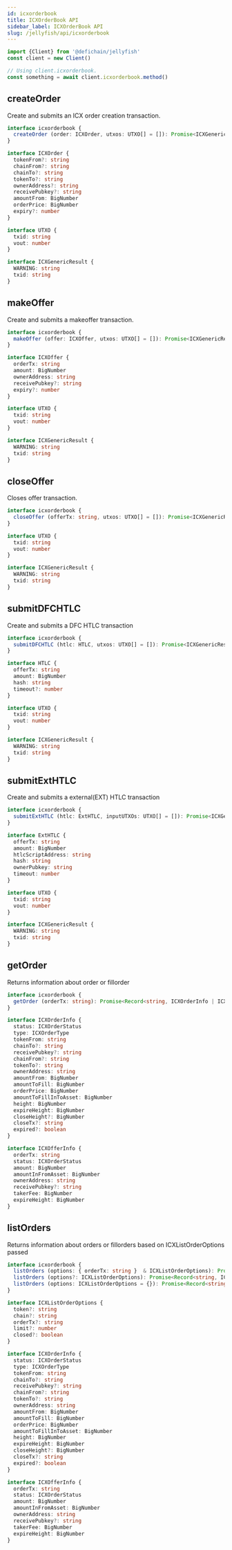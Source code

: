 ```yaml
---
id: icxorderbook
title: ICXOrderBook API
sidebar_label: ICXOrderBook API
slug: /jellyfish/api/icxorderbook
---
```


```js
import {Client} from '@defichain/jellyfish'
const client = new Client()

// Using client.icxorderbook.
const something = await client.icxorderbook.method()
```

## createOrder

Create and submits an ICX order creation transaction.

```ts title="client.icxorderbook.createOrder()"
interface icxorderbook {
  createOrder (order: ICXOrder, utxos: UTXO[] = []): Promise<ICXGenericResult>
}

interface ICXOrder {
  tokenFrom?: string
  chainFrom?: string
  chainTo?: string
  tokenTo?: string
  ownerAddress?: string
  receivePubkey?: string
  amountFrom: BigNumber
  orderPrice: BigNumber
  expiry?: number
}

interface UTXO {
  txid: string
  vout: number
}

interface ICXGenericResult {
  WARNING: string
  txid: string
}
```

## makeOffer

Create and submits a makeoffer transaction.

```ts title="client.icxorderbook.makeOffer()"
interface icxorderbook {
  makeOffer (offer: ICXOffer, utxos: UTXO[] = []): Promise<ICXGenericResult>
}

interface ICXOffer {
  orderTx: string
  amount: BigNumber
  ownerAddress: string
  receivePubkey?: string
  expiry?: number
}

interface UTXO {
  txid: string
  vout: number
}

interface ICXGenericResult {
  WARNING: string
  txid: string
}
```

## closeOffer

Closes offer transaction.

```ts title="client.icxorderbook.closeOffer()"
interface icxorderbook {
  closeOffer (offerTx: string, utxos: UTXO[] = []): Promise<ICXGenericResult>
}

interface UTXO {
  txid: string
  vout: number
}

interface ICXGenericResult {
  WARNING: string
  txid: string
}
```

## submitDFCHTLC

Create and submits a DFC HTLC transaction

```ts title="client.icxorderbook.submitDFCHTLC()"
interface icxorderbook {
  submitDFCHTLC (htlc: HTLC, utxos: UTXO[] = []): Promise<ICXGenericResult> 
}

interface HTLC {
  offerTx: string
  amount: BigNumber
  hash: string
  timeout?: number
}

interface UTXO {
  txid: string
  vout: number
}

interface ICXGenericResult {
  WARNING: string
  txid: string
}
```

## submitExtHTLC

Create and submits a external(EXT) HTLC transaction

```ts title="client.icxorderbook.submitExtHTLC()"
interface icxorderbook {
  submitExtHTLC (htlc: ExtHTLC, inputUTXOs: UTXO[] = []): Promise<ICXGenericResult>
}

interface ExtHTLC {
  offerTx: string
  amount: BigNumber
  htlcScriptAddress: string
  hash: string
  ownerPubkey: string
  timeout: number
}

interface UTXO {
  txid: string
  vout: number
}

interface ICXGenericResult {
  WARNING: string
  txid: string
}
```

## getOrder

Returns information about order or fillorder

```ts title="client.icxorderbook.getOrder()"
interface icxorderbook {
  getOrder (orderTx: string): Promise<Record<string, ICXOrderInfo | ICXOfferInfo>>
}

interface ICXOrderInfo {
  status: ICXOrderStatus
  type: ICXOrderType
  tokenFrom: string
  chainTo?: string
  receivePubkey?: string
  chainFrom?: string
  tokenTo?: string
  ownerAddress: string
  amountFrom: BigNumber
  amountToFill: BigNumber
  orderPrice: BigNumber
  amountToFillInToAsset: BigNumber
  height: BigNumber
  expireHeight: BigNumber
  closeHeight?: BigNumber
  closeTx?: string
  expired?: boolean
}

interface ICXOfferInfo {
  orderTx: string
  status: ICXOrderStatus
  amount: BigNumber
  amountInFromAsset: BigNumber
  ownerAddress: string
  receivePubkey?: string
  takerFee: BigNumber
  expireHeight: BigNumber
}
```

## listOrders

Returns information about orders or fillorders based on ICXListOrderOptions passed

```ts title="client.icxorderbook.listOrders()"
interface icxorderbook {
  listOrders (options: { orderTx: string }  & ICXListOrderOptions): Promise<Record<string, ICXOfferInfo>>
  listOrders (options?: ICXListOrderOptions): Promise<Record<string, ICXOrderInfo | ICXOfferInfo>>
  listOrders (options: ICXListOrderOptions = {}): Promise<Record<string, ICXOrderInfo | ICXOfferInfo>>
}

interface ICXListOrderOptions {
  token?: string
  chain?: string
  orderTx?: string
  limit?: number
  closed?: boolean
}

interface ICXOrderInfo {
  status: ICXOrderStatus
  type: ICXOrderType
  tokenFrom: string
  chainTo?: string
  receivePubkey?: string
  chainFrom?: string
  tokenTo?: string
  ownerAddress: string
  amountFrom: BigNumber
  amountToFill: BigNumber
  orderPrice: BigNumber
  amountToFillInToAsset: BigNumber
  height: BigNumber
  expireHeight: BigNumber
  closeHeight?: BigNumber
  closeTx?: string
  expired?: boolean
}

interface ICXOfferInfo {
  orderTx: string
  status: ICXOrderStatus
  amount: BigNumber
  amountInFromAsset: BigNumber
  ownerAddress: string
  receivePubkey?: string
  takerFee: BigNumber
  expireHeight: BigNumber
}
```
